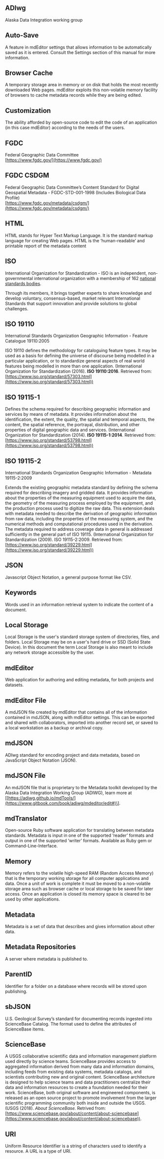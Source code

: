 ## ADIwg

Alaska Data Integration working group

## Auto-Save

A feature in mdEditor settings that allows information to be automatically saved as it is entered. Consult the Settings section of this manual for more information.

## Browser Cache
A temporary storage area in memory or on disk that holds the most recently downloaded Web pages.  mdEditor exploits this non-volatile memory facility of browsers to cache metadata records while they are being edited.  

## Customization

The ability afforded by open-source code to edit the code of an application (in this case mdEditor) according to the needs of the users.

## FGDC

Federal Geographic Data Committee  
[https://www.fgdc.gov/](https://www.fgdc.gov/)

## FGDC CSDGM

Federal Geographic Data Committee’s Content Standard for Digital Geospatial Metadata - FGDC-STD-001-1998 (Includes Biological Data Profile)  
[https://www.fgdc.gov/metadata/csdgm/](https://www.fgdc.gov/metadata/csdgm/)

## HTML

HTML stands for Hyper Text Markup Language. It is the standard markup language for creating Web pages. HTML is the ‘human-readable’ and printable report of the metadata content

## ISO

International Organization for Standardization - ISO is an independent, non-governmental international organization with a membership of 162 [national standards bodies](https://www.iso.org/members.html).

Through its members, it brings together experts to share knowledge and develop voluntary, consensus-based, market relevant International Standards that support innovation and provide solutions to global challenges.

## ISO 19110

International Standards Organization Geographic Information - Feature Catalogue 19110:2005

ISO 19110 defines the methodology for cataloguing feature types. It may be used as a basis for defining the universe of discourse being modelled in a particular application, or to standardize general aspects of real world features being modelled in more than one application. (International Organization for Standardization (2016). **ISO 19110:2016**. Retrieved from: [https://www.iso.org/standard/57303.html](https://www.iso.org/standard/57303.html))

## ISO 19115-1

Defines the schema required for describing geographic information and services by means of metadata. It provides information about the identification, the extent, the quality, the spatial and temporal aspects, the content, the spatial reference, the portrayal, distribution, and other properties of digital geographic data and services. (International Organization for Standardization (2014). **ISO 19115-1:2014**. Retrieved from: [https://www.iso.org/standard/53798.html](https://www.iso.org/standard/53798.html))

## ISO 19115-2

International Standards Organization Geographic Information - Metadata 19115-2:2009

Extends the existing geographic metadata standard by defining the schema required for describing imagery and gridded data. It provides information about the properties of the measuring equipment used to acquire the data, the geometry of the measuring process employed by the equipment, and the production process used to digitize the raw data. This extension deals with metadata needed to describe the derivation of geographic information from raw data, including the properties of the measuring system, and the numerical methods and computational procedures used in the derivation. The metadata required to address coverage data in general is addressed sufficiently in the general part of ISO 19115.  (International Organization for Standardization (2009). ISO 19115-2:2009. Retrieved from: [https://www.iso.org/standard/39229.html](https://www.iso.org/standard/39229.html))

## JSON

Javascript Object Notation, a general purpose format like CSV.

## Keywords

Words used in an information retrieval system to indicate the content of a document.

## Local Storage 

Local Storage is the user's standard storage system of directories, files, and folders.  Local Storage may be on a user's hard drive or SSD (Solid State Device).  In this document the term Local Storage is also meant to include any network storage accessible by the user.  

## mdEditor

Web application for authoring and editing metadata, for both projects and datasets.

## mdEditor File

A mdJSON file created by mdEditor that contains all of the information contained in mdJSON, along with mdEditor settings. This can be exported and shared with collaborators, imported into another record set, or saved to a local workstation as a backup or archival copy.

## mdJSON

ADIwg standard for encoding project and data metadata, based on JavaScript Object Notation (JSON).

## mdJSON File

An mdJSON file that is proprietary to the Metadata toolkit developed by the Alaska Data Integration Working Group (ADIWG), learn more at \[[https://adiwg.github.io/mdTools/](https://www.gitbook.com/book/adiwg/mdeditor/edit#)\].

## mdTranslator

Open-source Ruby software application for translating between metadata standards. Metadata is input in one of the supported ‘reader’ formats and output in one of the supported ‘writer’ formats. Available as Ruby gem or Command-Line-Interface.

## Memory

Memory refers to the volatile high-speed RAM (Random Access Memory) that is the temporary working storage for all computer applications and data.  Once a unit of work is complete it must be moved to a non-volatile storage area such as browser cache or local storage to be saved for later access.  Once an application is closed its memory space is cleared to be used by other applications. 

## Metadata

Metadata is a set of data that describes and gives information about other data.

## Metadata Repositories

A server where metadata is published to.

## ParentID

Identifier for a folder on a database where records will be stored upon publishing.

## sbJSON

U.S. Geological Survey’s standard for documenting records ingested into ScienceBase Catalog. The format used to define the attributes of ScienceBase items.

## ScienceBase

A USGS collaborative scientific data and information management platform used directly by science teams. ScienceBase provides access to aggregated information derived from many data and information domains, including feeds from existing data systems, metadata catalogs, and scientists contributing new and original content. ScienceBase architecture is designed to help science teams and data practitioners centralize their data and information resources to create a foundation needed for their work. ScienceBase, both original software and engineered components, is released as an open source project to promote involvement from the larger scientific programming community both inside and outside the USGS. (USGS (2018). _About ScienceBase._ Retrived from: [https://www.sciencebase.gov/about/content/about-sciencebase](https://www.sciencebase.gov/about/content/about-sciencebase)).

## URI

Uniform Resource Identifier is a string of characters used to identify a resource. A URL is a type of URI.


